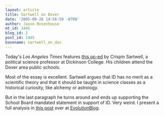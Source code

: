 ```yaml
---
layout: article
title: Sartwell on Dover
date: '2005-09-28 14:56:50 -0700'
author: Jason Rosenhouse
mt_id: 1445
blog_id: 2
post_id: 1445
basename: sartwell_on_dov
---
```

<p>Today's <I>Los Angeles Times</I> features <a href=http://www.latimes.com/news/opinion/commentary/la-oe-sartwell28sep28,0,7461127.story?coll=la-news-comment-opinions>this op-ed</a> by Crispin Sartwell, a political science professor at Dickinson College.  His children attend the Dover area public schools.</p>  

<p>Most of the essay is excellent.  Sartwell argues that ID has no merit as a scientific theory and that it should be taught in science classes as a historical curiosity, like alchemy or astrology.</p>  

<p>But in the last paragraph he turns around and ends up supporting the School Board mandated statement in support of ID.  Very weird.  I present a full analysis in <a href=http://evolutionblog.blogspot.com/2005/09/sartwell-on-dover.html>this post</a> over at <a href=http://evolutionblog.blogspot.com>EvolutionBlog</a>.</p> 
